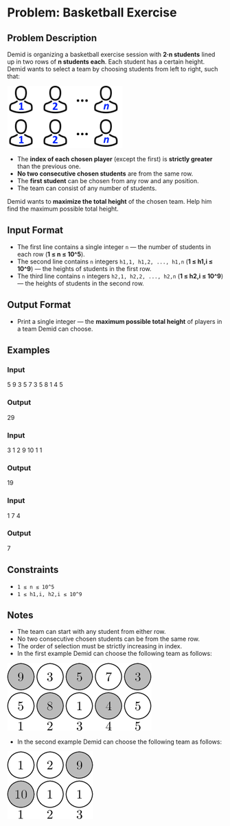 
# Problem: Basketball Exercise

## Problem Description
Demid is organizing a basketball exercise session with **2·n students** lined up in two rows of **n students each**. Each student has a certain height. Demid wants to select a team by choosing students from left to right, such that:

![alt text](image.png)

- The **index of each chosen player** (except the first) is **strictly greater** than the previous one.
- **No two consecutive chosen students** are from the same row.
- The **first student** can be chosen from any row and any position.
- The team can consist of any number of students.

Demid wants to **maximize the total height** of the chosen team. Help him find the maximum possible total height.

## Input Format
- The first line contains a single integer `n` — the number of students in each row (**1 ≤ n ≤ 10^5**).
- The second line contains `n` integers `h1,1, h1,2, ..., h1,n` (**1 ≤ h1,i ≤ 10^9**) — the heights of students in the first row.
- The third line contains `n` integers `h2,1, h2,2, ..., h2,n` (**1 ≤ h2,i ≤ 10^9**) — the heights of students in the second row.

## Output Format
- Print a single integer — the **maximum possible total height** of players in a team Demid can choose.

## Examples

### Input

5
9 3 5 7 3
5 8 1 4 5
<br/>
### Output

29
<br/>

### Input

3
1 2 9
10 1 1
<br/>
### Output

19
<br/>

### Input

1
7
4
<br/>
### Output

7
<br/>

## Constraints
- `1 ≤ n ≤ 10^5`
- `1 ≤ h1,i, h2,i ≤ 10^9`

## Notes
- The team can start with any student from either row.
- No two consecutive chosen students can be from the same row.
- The order of selection must be strictly increasing in index.
- In the first example Demid can choose the following team as follows: 

![alt text](image-1.png)

- In the second example Demid can choose the following team as follows: 

![alt text](image-2.png)